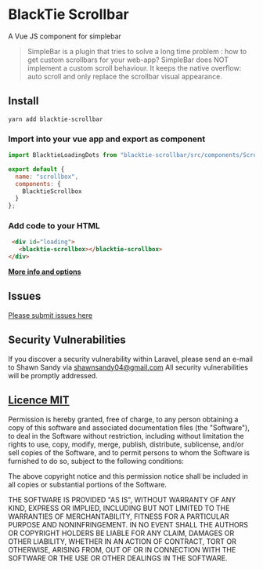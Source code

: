 # BlackTie Scrollbar

A Vue JS component for simplebar

>SimpleBar is a plugin that tries to solve a long time problem : how to get custom scrollbars for your web-app? SimpleBar does NOT implement a custom scroll behaviour. It keeps the native overflow: auto scroll and only replace the scrollbar visual appearance.

## Install

```
yarn add blacktie-scrollbar
```

### Import into your vue app and export as component

```js
import BlacktieLoadingDots from "blacktie-scrollbar/src/components/Scrollbar.vue";

export default {
  name: "scrollbox",
  components: {
    BlacktieScrollbox
  }
};
```



### Add code to your HTML

```html
 <div id="loading">
   <blacktie-scrollbox></blacktie-scrollbox>
</div>
```

[__More info and options__](https://github.com/shawn-sandy/blacktie/blob/develop/packages/blacktie-scrollbar/Readme.md)



## Issues

[Please submit issues here](https://github.com/shawn-sandy/blacktie/issues)

## Security Vulnerabilities
If you discover a security vulnerability within Laravel, please send an e-mail to Shawn Sandy via shawnsandy04@gmail.com All security vulnerabilities will be promptly addressed.



## [Licence MIT](https://opensource.org/licenses/MIT)

Permission is hereby granted, free of charge, to any person obtaining a copy of this software and associated documentation files (the "Software"), to deal in the Software without restriction, including without limitation the rights to use, copy, modify, merge, publish, distribute, sublicense, and/or sell copies of the Software, and to permit persons to whom the Software is furnished to do so, subject to the following conditions:

The above copyright notice and this permission notice shall be included in all copies or substantial portions of the Software.

THE SOFTWARE IS PROVIDED "AS IS", WITHOUT WARRANTY OF ANY KIND, EXPRESS OR IMPLIED, INCLUDING BUT NOT LIMITED TO THE WARRANTIES OF MERCHANTABILITY, FITNESS FOR A PARTICULAR PURPOSE AND NONINFRINGEMENT. IN NO EVENT SHALL THE AUTHORS OR COPYRIGHT HOLDERS BE LIABLE FOR ANY CLAIM, DAMAGES OR OTHER LIABILITY, WHETHER IN AN ACTION OF CONTRACT, TORT OR OTHERWISE, ARISING FROM, OUT OF OR IN CONNECTION WITH THE SOFTWARE OR THE USE OR OTHER DEALINGS IN THE SOFTWARE.
